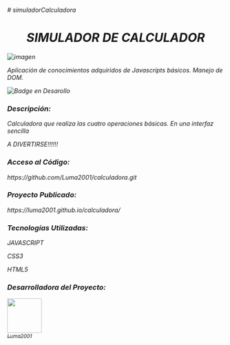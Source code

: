<em># simuladorCalculadora<em><br>

<h1 align="center">SIMULADOR DE CALCULADOR</h1>

![imagen](https://github.com/Luma2001/calculadora/assets/114626233/294e7b94-c01e-4b73-b80f-afc47eb52b88)


<p>Aplicación de conocimientos adquiridos de Javascripts básicos. Manejo de DOM.</p>
  
![Badge en Desarollo](https://img.shields.io/badge/STATUS-EN%20DESAROLLO-green)

<h3>Descripción:</h3>
<p>Calculadora que realiza las cuatro operaciones básicas. En una interfaz sencilla<br>

A DIVERTIRSE!!!!!!
</p>

<h3>Acceso al Código:</h3>
https://github.com/Luma2001/calculadora.git

<h3>Proyecto Publicado:</h3>
 https://luma2001.github.io/calculadora/

<h3>Tecnologías Utilizadas:</h3>
<p>JAVASCRIPT</p>
<p>CSS3</p>
<p>HTML5</p>


<h3>Desarrolladora del Proyecto:</h3>

[<img src="https://avatars.githubusercontent.com/u/114626233?s=400&u=dd2604a961ab0af784111b5f02e838c01cf1ee4e&v=4" width=80><br><sub>Luma2001</sub>](https://github.com/Luma2001) 

